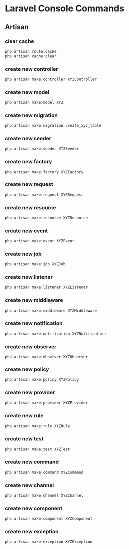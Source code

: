 # Laravel Console Commands

## Artisan

### clear cache

```bash
php artisan route:cache
php artisan cache:clear
```

### create new controller

```bash
php artisan make:controller XYZController
```

### create new model

```bash
php artisan make:model XYZ
```

### create new migration

```bash
php artisan make:migration create_xyz_table
```

### create new seeder

```bash
php artisan make:seeder XYZSeeder
```

### create new factory

```bash
php artisan make:factory XYZFactory
```

### create new request

```bash
php artisan make:request XYZRequest
```

### create new resource

```bash
php artisan make:resource XYZResource
```

### create new event

```bash
php artisan make:event XYZEvent
```

### create new job

```bash
php artisan make:job XYZJob
```

### create new listener

```bash
php artisan make:listener XYZListener
```

### create new middleware

```bash
php artisan make:middleware XYZMiddleware
```

### create new notification

```bash
php artisan make:notification XYZNotification
```

### create new observer

```bash
php artisan make:observer XYZObserver
```

### create new policy

```bash
php artisan make:policy XYZPolicy
```

### create new provider

```bash
php artisan make:provider XYZProvider
```

### create new rule

```bash
php artisan make:rule XYZRule
```

### create new test

```bash
php artisan make:test XYZTest
```

### create new command

```bash
php artisan make:command XYZCommand
```

### create new channel

```bash
php artisan make:channel XYZChannel
```

### create new component

```bash
php artisan make:component XYZComponent
```

### create new exception

```bash
php artisan make:exception XYZException
```

